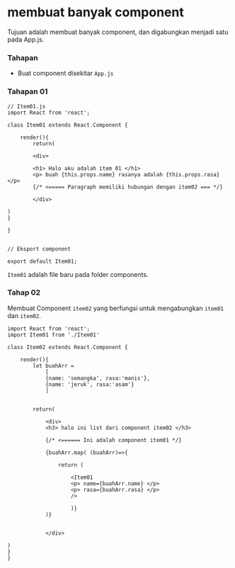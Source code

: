 # membuat banyak component 

Tujuan adalah membuat banyak component, dan digabungkan menjadi satu pada App.js. 


### Tahapan
- Buat component disekitar `App.js`



### Tahapan 01 


```
// Item01.js
import React from 'react';

class Item01 extends React.Component {

    render(){
        return(

        <div>

        <h1> Halo aku adalah item 01 </h1>
        <p> buah {this.props.name} rasanya adalah {this.props.rasa} </p>
        {/* <===== Paragraph memiliki hubungan dengan item02 === */}

        </div>

)
}

}


// Eksport component

export default Item01;
```

`Item01` adalah file baru pada folder components. 


### Tahap 02

Membuat Component `item02` yang berfungsi untuk mengabungkan `item01` dan `item02`.

```
import React from 'react';
import Item01 from './Item01'

class Item02 extends React.Component {

    render(){
        let buahArr = 
            [
            {name: 'semangka', rasa:'manis'},
            {name: 'jeruk', rasa:'asam'}
            ]


        return(

            <div>
            <h3> halo ini list dari component item02 </h3>

            {/* <====== Ini adalah component item01 */}

            {buahArr.map( (buahArr)=>{

                return (

                    <Item01 
                    <p> name={buahArr.name} </p>
                    <p> rasa={buahArr.rasa} </p>
                    />

                    )}
            )}


            </div>

)
}
}


```

